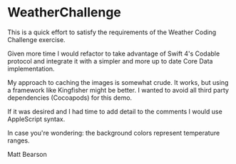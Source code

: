 # WeatherChallenge
This is a quick effort to satisfy the requirements of the Weather Coding Challenge exercise.

Given more time I would refactor to take advantage of Swift 4's Codable protocol and integrate it with a simpler and more up to date Core Data implementation.

My approach to caching the images is somewhat crude.  It works, but using a framework like Kingfisher might be better.  I wanted to avoid all third party dependencies (Cocoapods) for this demo.

If it was desired and I had time to add detail to the comments I would use AppleScript syntax.

In case you're wondering:  the background colors represent temperature ranges.

Matt Bearson
